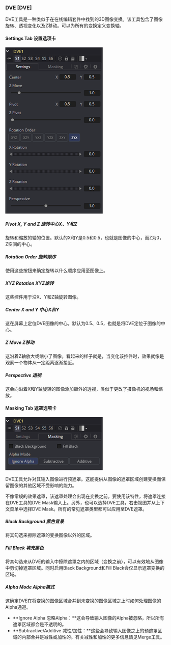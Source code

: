 ### DVE [DVE]

DVE工具是一种类似于在在线编辑套件中找到的3D图像变换。该工具包含了图像旋转、透视变化以及Z移动。可以为所有的变换定义变换轴。

#### Settings Tab 设置选项卡

![DVE_SettingsTab](images/DVE_SettingsTab.png)

##### Pivot X, Y and Z 旋转中心X、Y和Z

旋转和缩放的轴的位置。默认的X和Y是0.5和0.5，也就是图像的中心，而Z为0，Z空间的中心。

##### Rotation Order 旋转顺序

使用这些按钮来确定旋转以什么顺序应用至图像上。

##### XYZ Rotation XYZ旋转

这些控件用于沿X、Y和Z轴旋转图像。

##### Center X and Y 中心X和Y

这在屏幕上定位DVE图像的中心。默认为0.5、0.5，也就是将DVE定位于图像的中心。

##### Z Move Z移动

这沿着Z轴放大或缩小了图像。看起来的样子就是，当变化该控件时，效果就像是观察一个物体从一定距离逐渐接近。

##### Perspective 透视

这会向沿着X和Y轴旋转的图像添加额外的透视，类似于更改了摄像机的视场和缩放。

#### Masking Tab 遮罩选项卡

![DVE_MaskingTab](images/DVE_MaskingTab.png)

DVE工具允许对其输入图像进行预遮罩。这能提供从图像的遮罩区域创建变换而保留图像的其他区域不受影响的能力。

不像常规的效果遮罩，该遮罩处理会出现在变换之前。要使用该特性，将遮罩连接在DVE工具的DVE Mask输入上。另外，也可以选择DVE工具，右击视图并从上下文菜单中选择DVE Mask。所有的常见遮罩类型都可以应用至DVE遮罩。

##### Black Background 黑色背景

将其勾选来擦除遮罩的变换图像以外的区域。

##### Fill Black 填充黑色

将其勾选来从DVE的输入中擦除遮罩之内的区域（变换之前），可以有效地从图像中剪切掉遮罩区域。同时启用Black Background和Fill Black会仅显示遮罩变换的区域。

##### Alpha Mode Alpha模式

这确定DVE在将变换的图像区域合并到未变换的图像区域之上时如何处理图像的Alpha通道。

- **Ignore Alpha 忽略Alpha：**这会导致输入图像的Alpha被忽略，所以所有遮罩区域都会是不透明的。
- **Subtractive/Additive 减性/加性：**这些会导致输入图像之上的预遮罩区域的内部合并是减性或加性的。有关减性和加性的更多信息请见Merge工具。

